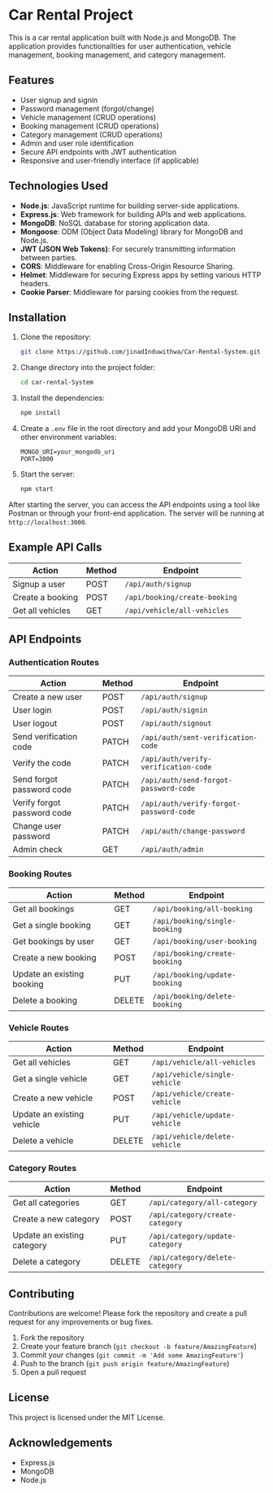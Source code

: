 # Car Rental Project

This is a car rental application built with Node.js and MongoDB. The application provides functionalities for user authentication, vehicle management, booking management, and category management.

## Features

- User signup and signin
- Password management (forgot/change)
- Vehicle management (CRUD operations)
- Booking management (CRUD operations)
- Category management (CRUD operations)
- Admin and user role identification
- Secure API endpoints with JWT authentication
- Responsive and user-friendly interface (if applicable)

## Technologies Used

- **Node.js**: JavaScript runtime for building server-side applications.
- **Express.js**: Web framework for building APIs and web applications.
- **MongoDB**: NoSQL database for storing application data.
- **Mongoose**: ODM (Object Data Modeling) library for MongoDB and Node.js.
- **JWT (JSON Web Tokens)**: For securely transmitting information between parties.
- **CORS**: Middleware for enabling Cross-Origin Resource Sharing.
- **Helmet**: Middleware for securing Express apps by setting various HTTP headers.
- **Cookie Parser**: Middleware for parsing cookies from the request.

## Installation

1. Clone the repository:

   ```bash
   git clone https://github.com/jinadInduwithwa/Car-Rental-System.git
   ```

2. Change directory into the project folder:

   ```bash
   cd car-rental-System
   ```

3. Install the dependencies:

   ```bash
   npm install
   ```

4. Create a `.env` file in the root directory and add your MongoDB URI and other environment variables:

   ```plaintext
   MONGO_URI=your_mongodb_uri
   PORT=3000
   ```

5. Start the server:

   ```bash
   npm start
   ```

After starting the server, you can access the API endpoints using a tool like Postman or through your front-end application. The server will be running at `http://localhost:3000`.

## Example API Calls

| Action             | Method | Endpoint |
|--------------------|--------|--------------------------------|
| Signup a user     | POST   | `/api/auth/signup` |
| Create a booking  | POST   | `/api/booking/create-booking` |
| Get all vehicles  | GET    | `/api/vehicle/all-vehicles` |

## API Endpoints

### Authentication Routes

| Action                          | Method | Endpoint |
|---------------------------------|--------|---------------------------------------------|
| Create a new user               | POST   | `/api/auth/signup` |
| User login                      | POST   | `/api/auth/signin` |
| User logout                     | POST   | `/api/auth/signout` |
| Send verification code          | PATCH  | `/api/auth/sent-verification-code` |
| Verify the code                 | PATCH  | `/api/auth/verify-verification-code` |
| Send forgot password code       | PATCH  | `/api/auth/send-forgot-password-code` |
| Verify forgot password code     | PATCH  | `/api/auth/verify-forgot-password-code` |
| Change user password            | PATCH  | `/api/auth/change-password` |
| Admin check                     | GET    | `/api/auth/admin` |

### Booking Routes

| Action                  | Method | Endpoint |
|-------------------------|--------|-----------------------------------|
| Get all bookings        | GET    | `/api/booking/all-booking` |
| Get a single booking    | GET    | `/api/booking/single-booking` |
| Get bookings by user    | GET    | `/api/booking/user-booking` |
| Create a new booking    | POST   | `/api/booking/create-booking` |
| Update an existing booking | PUT    | `/api/booking/update-booking` |
| Delete a booking        | DELETE | `/api/booking/delete-booking` |

### Vehicle Routes

| Action                  | Method | Endpoint |
|-------------------------|--------|---------------------------------|
| Get all vehicles        | GET    | `/api/vehicle/all-vehicles` |
| Get a single vehicle    | GET    | `/api/vehicle/single-vehicle` |
| Create a new vehicle    | POST   | `/api/vehicle/create-vehicle` |
| Update an existing vehicle | PUT    | `/api/vehicle/update-vehicle` |
| Delete a vehicle        | DELETE | `/api/vehicle/delete-vehicle` |

### Category Routes

| Action                  | Method | Endpoint |
|-------------------------|--------|----------------------------------|
| Get all categories      | GET    | `/api/category/all-category` |
| Create a new category   | POST   | `/api/category/create-category` |
| Update an existing category | PUT    | `/api/category/update-category` |
| Delete a category       | DELETE | `/api/category/delete-category` |

## Contributing

Contributions are welcome! Please fork the repository and create a pull request for any improvements or bug fixes.

1. Fork the repository
2. Create your feature branch (`git checkout -b feature/AmazingFeature`)
3. Commit your changes (`git commit -m 'Add some AmazingFeature'`)
4. Push to the branch (`git push origin feature/AmazingFeature`)
5. Open a pull request

## License

This project is licensed under the MIT License.

## Acknowledgements

- Express.js
- MongoDB
- Node.js
